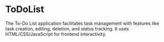# ToDoList
The To-Do List application facilitates task management with features like task creation, editing, deletion, and status tracking. It uses HTML/CSS/JavaScript for frontend interactivity.
